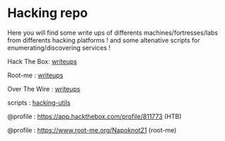 # Hacking repo

Here you will find some write ups of differents machines/fortresses/labs from differents hacking platforms ! and some altenative scripts for enumerating/discovering services !

Hack The Box: [writeups]("./HTB/")

Root-me : [writeups]("./root-me/")

Over The Wire : [writeups]("./OTW/")

scripts : [hacking-utils]("./utils-tools/")


@profile : https://app.hackthebox.com/profile/811773 (HTB)

@profile : https://www.root-me.org/Napoknot21 (root-me)
